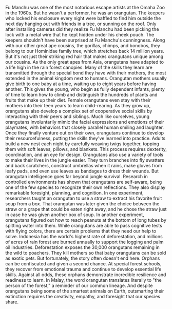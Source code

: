 Fu Manchu was one of the most notorious escape artists at the Omaha Zoo in the 1960s. But he wasn't a performer, he was an orangutan. The keepers who locked  his enclosure every night were baffled to find him outside the next day hanging out with friends in a tree, or sunning on the roof. Only after installing cameras  did they realize Fu Manchu had been picking the lock with a metal wire that he kept hidden under his cheek pouch. The keepers shouldn't have been surprised at Fu Manchu's cunningness. Along with our other great ape cousins, the gorillas, chimps, and bonobos, they belong to our Hominidae family tree, which stretches back 14 million years. But it's not just their striking red hair that makes orangutans unique  among our cousins. As the only great apes from Asia, orangutans have adapted to a life high in the rain forest canopies. Many of the skills they learn are transmitted through the special bond they have with their mothers, the most extended in the animal kingdom next to humans. Orangutan mothers usually give birth to one baby at a time, waiting up to eight years before having another. This gives the young, who begin as fully dependent infants, plenty of time to learn how to climb and distinguish the hundreds of plants and fruits that make up their diet. Female orangutans even stay with their mothers into their teen years to learn child-rearing. As they grow up, orangutans also develop a complex set of cooperative social skills by interacting with their peers and siblings. Much like ourselves, young orangutans involuntarily mimic the facial expressions and emotions of their playmates, with behaviors that closely parallel human smiling and laughter. Once they finally venture out  on their own, orangutans continue to develop their resourcefulness, putting the skills they've learned  into practice. Adults build a new nest each night by carefully weaving twigs together, topping them with soft leaves, pillows, and blankets. This process requires dexterity, coordination, and an eye for design. Orangutans also use a variety of tools to make their lives in the jungle easier. They turn branches into fly swatters and back scratchers, construct umbrellas when it rains, make gloves from leafy pads, and even use leaves as bandages to dress their wounds. But orangutan intelligence goes far beyond jungle survival. Research in controlled environments has shown that orangutans are self-aware, being one of the few species to recognize their own reflections. They also display remarkable foresight, planning, and cognition. In one experiment, researchers taught an orangutan to use a straw to extract his favorite fruit soup from a box. That orangutan was later given the choice between the straw or a grape that could be  eaten right away, and he chose the straw just in case he was given another box of soup. In another experiment, orangutans figured out how to reach peanuts at the bottom of long tubes by spitting water into them. While orangutans are able to pass cognitive tests with flying colors, there are certain problems that they need our help to solve. Indonesia has the world's highest rate of deforestation, and millions of acres of rain forest  are burned annually to support the logging  and palm oil industries. Deforestation exposes the 30,000 orangutans remaining in the wild to poachers. They kill mothers so that baby orangutans can be sold as exotic pets. But fortunately, the story often doesn't end here. Orphans can be confiscated and given a second chance. At special forest schools, they recover from emotional trauma and continue to develop  essential life skills. Against all odds, these orphans  demonstrate incredible resilience and readiness to learn. In Malay, the word orangutan translates literally to "the person of the forest," a reminder of our common lineage. And despite orangutans being some of the smartest animals on Earth, outsmarting their extinction requires the creativity, empathy, and foresight that our species share. 